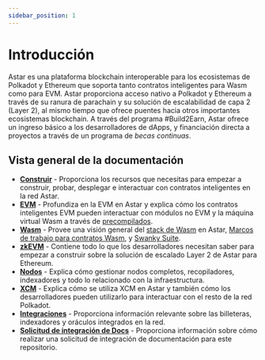 ```yaml
---
sidebar_position: 1
---
```


# Introducción

Astar es una plataforma blockchain interoperable para los ecosistemas de Polkadot y Ethereum que soporta tanto contratos inteligentes para Wasm como para EVM. Astar proporciona acceso nativo a Polkadot y Ethereum a través de su ranura de parachain y su solución de escalabilidad de capa 2 (Layer 2), al mismo tiempo que ofrece puentes hacia otros importantes ecosistemas blockchain. A través del programa #Build2Earn, Astar ofrece un ingreso básico a los desarrolladores de dApps, y financiación directa a proyectos a través de un programa de _becas continuas_.

## Vista general de la documentación

- [**Construir**](/docs/build) - Proporciona los recursos que necesitas para empezar a construir, probar, desplegar e interactuar con contratos inteligentes en la red Astar.
- [**EVM**](/docs/build/evm) - Profundiza en la EVM en Astar y explica cómo los contratos inteligentes EVM pueden interactuar con módulos no EVM y la máquina virtual Wasm a través de [precompilados](https://docs.astar.network/docs/build/EVM/precompiles/).
- [**Wasm**](/docs/build/wasm) - Provee una visión general del [stack de Wasm](https://docs.astar.network/docs/build/wasm/smart-contract-wasm) en Astar, [Marcos de trabajo para contratos Wasm](/docs/build/wasm/dsls), y [Swanky Suite](/docs/build/wasm/swanky-suite/).
- [**zkEVM**](/docs/build/zkEVM) - Contiene todo lo que los desarrolladores necesitan saber para empezar a construir sobre la solución de escalado Layer 2 de Astar para Ethereum.
- [**Nodos**](/docs/build/nodes) - Explica cómo gestionar nodos completos, recopiladores, indexadores y todo lo relacionado con la infraestructura.
- [**XCM**](/docs/learn/interoperability/xcm) - Explica cómo se utiliza XCM en Astar y también cómo los desarrolladores pueden utilizarlo para interactuar con el resto de la red Polkadot.
- [**Integraciones**](/docs/build/integrations/) - Proporciona información relevante sobre las billeteras, indexadores y oráculos integrados en la red.
- [**Solicitud de integración de Docs**](https://github.com/AstarNetwork/astar-docs/blob/main/docs-integration-request.md) - Proporciona información sobre cómo realizar una solicitud de integración de documentación para este repositorio.
